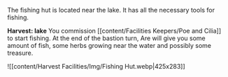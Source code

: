 The fishing hut is located near the lake. It has all the necessary tools for fishing.

**Harvest: lake** You commission [[content/Facilities Keepers/Poe and Cilia]] to start fishing. At the end of the bastion turn, Are will give you some amount of fish, some herbs growing near the water and possibly some treasure.

![[content/Harvest Facilities/Img/Fishing Hut.webp|425x283]]
